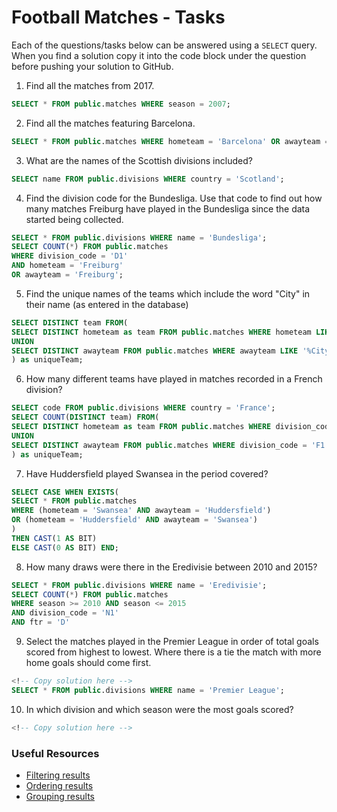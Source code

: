 # Football Matches - Tasks

Each of the questions/tasks below can be answered using a `SELECT` query. When you find a solution copy it into the code block under the question before pushing your solution to GitHub.

1) Find all the matches from 2017.

```sql
SELECT * FROM public.matches WHERE season = 2007;
```

2) Find all the matches featuring Barcelona.

```sql
SELECT * FROM public.matches WHERE hometeam = 'Barcelona' OR awayteam = 'Barcelona';
```

3) What are the names of the Scottish divisions included?

```sql
SELECT name FROM public.divisions WHERE country = 'Scotland';
```

4) Find the division code for the Bundesliga. Use that code to find out how many matches Freiburg have played in the Bundesliga since the data started being collected.

```sql
SELECT * FROM public.divisions WHERE name = 'Bundesliga';
SELECT COUNT(*) FROM public.matches
WHERE division_code = 'D1'
AND hometeam = 'Freiburg'
OR awayteam = 'Freiburg';
```

5) Find the unique names of the teams which include the word "City" in their name (as entered in the database)

```sql
SELECT DISTINCT team FROM(
SELECT DISTINCT hometeam as team FROM public.matches WHERE hometeam LIKE '%City%'
UNION
SELECT DISTINCT awayteam FROM public.matches WHERE awayteam LIKE '%City%'
) as uniqueTeam;
```

6) How many different teams have played in matches recorded in a French division?

```sql
SELECT code FROM public.divisions WHERE country = 'France';
SELECT COUNT(DISTINCT team) FROM(
SELECT DISTINCT hometeam as team FROM public.matches WHERE division_code = 'F1'
UNION
SELECT DISTINCT awayteam FROM public.matches WHERE division_code = 'F1'
) as uniqueTeam;
```

7) Have Huddersfield played Swansea in the period covered?

```sql
SELECT CASE WHEN EXISTS(
SELECT * FROM public.matches
WHERE (hometeam = 'Swansea' AND awayteam = 'Huddersfield')
OR (hometeam = 'Huddersfield' AND awayteam = 'Swansea')
)
THEN CAST(1 AS BIT)
ELSE CAST(0 AS BIT) END;
```

8) How many draws were there in the Eredivisie between 2010 and 2015?

```sql
SELECT * FROM public.divisions WHERE name = 'Eredivisie';
SELECT COUNT(*) FROM public.matches
WHERE season >= 2010 AND season <= 2015
AND division_code = 'N1'
AND ftr = 'D'
```

9) Select the matches played in the Premier League in order of total goals scored from highest to lowest. Where there is a tie the match with more home goals should come first.

```sql
<!-- Copy solution here -->
SELECT * FROM public.divisions WHERE name = 'Premier League';

```

10) In which division and which season were the most goals scored?

```sql
<!-- Copy solution here -->


```

### Useful Resources

- [Filtering results](https://www.w3schools.com/sql/sql_where.asp)
- [Ordering results](https://www.w3schools.com/sql/sql_orderby.asp)
- [Grouping results](https://www.w3schools.com/sql/sql_groupby.asp)